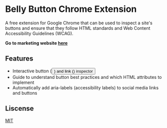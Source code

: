# Belly Button Chrome Extension
A free extension for Google Chrome that can be used to inspect a site's buttons and ensure that they follow HTML standards and Web Content Accessibility Guidelines (WCAG).

**Go to marketing website [here](https://getbellybutton.com/)**

## Features
- Interactive button (<button>) and link (<a>) inspector
- Guide to understand button best practices and which HTML attributes to implement
- Automatically add aria-labels (accessibility labels) to social media links and buttons
  
## Liscense
  [MIT](https://opensource.org/licenses/MIT)
